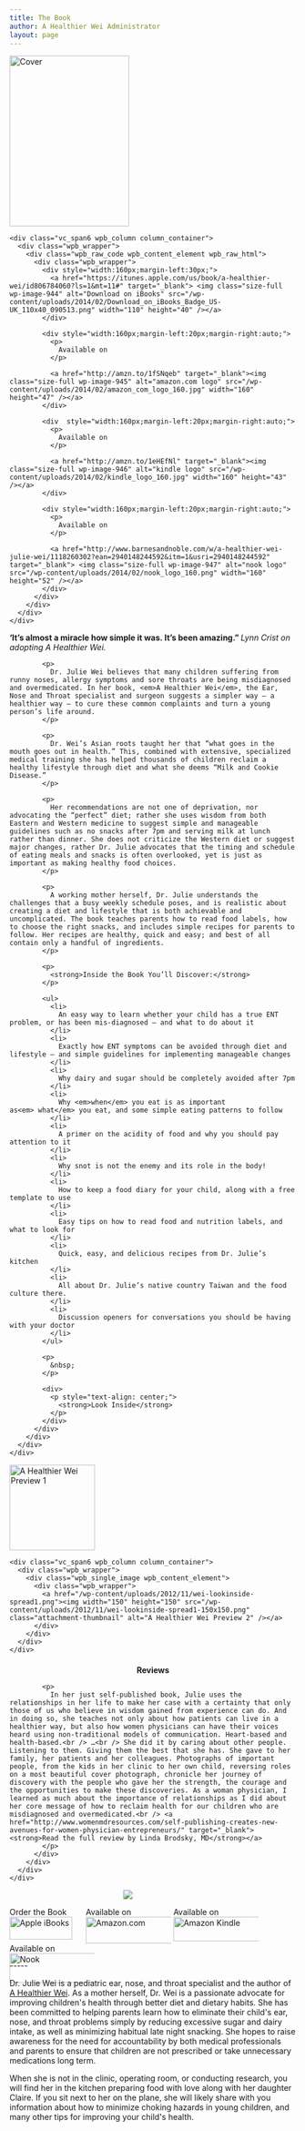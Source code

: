 ```yaml
---
title: The Book
author: A Healthier Wei Administrator
layout: page
---
```

<div class="wpb_row vc_row-fluid outer_wrap" style="">
  <div class="inner_wrap clearfix">
    <div class="vc_span6 wpb_column column_container">
      <div class="wpb_wrapper">
        <div class="wpb_single_image wpb_content_element">
          <div class="wpb_wrapper">
            <img width="210" height="300" src="/wp-content/uploads/2012/11/AHealthierWei_cover_lorez-web-210x300.jpg" class="attachment-medium" alt="Cover" />
          </div>
        </div>
      </div>
    </div>
    
    <div class="vc_span6 wpb_column column_container">
      <div class="wpb_wrapper">
        <div class="wpb_raw_code wpb_content_element wpb_raw_html">
          <div class="wpb_wrapper">
            <div style="width:160px;margin-left:30px;">
              <a href="https://itunes.apple.com/us/book/a-healthier-wei/id806784060?ls=1&mt=11#" target="_blank"> <img class="size-full wp-image-944" alt="Download on iBooks" src="/wp-content/uploads/2014/02/Download_on_iBooks_Badge_US-UK_110x40_090513.png" width="110" height="40" /></a>
            </div>
            
            <div style="width:160px;margin-left:20px;margin-right:auto;">
              <p>
                Available on
              </p>
              
              <a href="http://amzn.to/1fSNqeb" target="_blank"><img class="size-full wp-image-945" alt="amazon.com logo" src="/wp-content/uploads/2014/02/amazon_com_logo_160.jpg" width="160" height="47" /></a>
            </div>
            
            <div  style="width:160px;margin-left:20px;margin-right:auto;">
              <p>
                Available on
              </p>
              
              <a href="http://amzn.to/1eHEfNl" target="_blank"><img class="size-full wp-image-946" alt="kindle logo" src="/wp-content/uploads/2014/02/kindle_logo_160.jpg" width="160" height="43" /></a>
            </div>
            
            <div style="width:160px;margin-left:20px;margin-right:auto;">
              <p>
                Available on
              </p>
              
              <a href="http://www.barnesandnoble.com/w/a-healthier-wei-julie-wei/1118260302?ean=2940148244592&itm=1&usri=2940148244592" target="_blank"> <img class="size-full wp-image-947" alt="nook logo" src="/wp-content/uploads/2014/02/nook_logo_160.png" width="160" height="52" /></a>
            </div>
          </div>
        </div>
      </div>
    </div>
  </div>
</div>

<div class="wpb_row vc_row-fluid outer_wrap" style="">
  <div class="inner_wrap clearfix">
    <div class="vc_span12 wpb_column column_container">
      <div class="wpb_wrapper">
        <div class="wpb_text_column wpb_content_element ">
          <div class="wpb_wrapper">
            <p>
              <strong>‘It’s almost a miracle how simple it was. It’s been amazing.” </strong><em>Lynn Crist on adopting A Healthier Wei.</em>
            </p>
            
            <p>
              Dr. Julie Wei believes that many children suffering from runny noses, allergy symptoms and sore throats are being misdiagnosed and overmedicated. In her book, <em>A Healthier Wei</em>, the Ear, Nose and Throat specialist and surgeon suggests a simpler way – a healthier way – to cure these common complaints and turn a young person’s life around.
            </p>
            
            <p>
              Dr. Wei’s Asian roots taught her that “what goes in the mouth goes out in health.” This, combined with extensive, specialized medical training she has helped thousands of children reclaim a healthy lifestyle through diet and what she deems “Milk and Cookie Disease.”
            </p>
            
            <p>
              Her recommendations are not one of deprivation, nor advocating the “perfect” diet; rather she uses wisdom from both Eastern and Western medicine to suggest simple and manageable guidelines such as no snacks after 7pm and serving milk at lunch rather than dinner. She does not criticize the Western diet or suggest major changes, rather Dr. Julie advocates that the timing and schedule of eating meals and snacks is often overlooked, yet is just as important as making healthy food choices.
            </p>
            
            <p>
              A working mother herself, Dr. Julie understands the challenges that a busy weekly schedule poses, and is realistic about creating a diet and lifestyle that is both achievable and uncomplicated. The book teaches parents how to read food labels, how to choose the right snacks, and includes simple recipes for parents to follow. Her recipes are healthy, quick and easy; and best of all contain only a handful of ingredients.
            </p>
            
            <p>
              <strong>Inside the Book You’ll Discover:</strong>
            </p>
            
            <ul>
              <li>
                An easy way to learn whether your child has a true ENT problem, or has been mis-diagnosed – and what to do about it
              </li>
              <li>
                Exactly how ENT symptoms can be avoided through diet and lifestyle – and simple guidelines for implementing manageable changes
              </li>
              <li>
                Why dairy and sugar should be completely avoided after 7pm
              </li>
              <li>
                Why <em>when</em> you eat is as important as<em> what</em> you eat, and some simple eating patterns to follow
              </li>
              <li>
                A primer on the acidity of food and why you should pay attention to it
              </li>
              <li>
                Why snot is not the enemy and its role in the body!
              </li>
              <li>
                How to keep a food diary for your child, along with a free template to use
              </li>
              <li>
                Easy tips on how to read food and nutrition labels, and what to look for
              </li>
              <li>
                Quick, easy, and delicious recipes from Dr. Julie’s kitchen
              </li>
              <li>
                All about Dr. Julie’s native country Taiwan and the food culture there.
              </li>
              <li>
                Discussion openers for conversations you should be having with your doctor
              </li>
            </ul>
            
            <p>
              &nbsp;
            </p>
            
            <div>
              <p style="text-align: center;">
                <strong>Look Inside</strong>
              </p>
            </div>
          </div>
        </div>
      </div>
    </div>
  </div>
</div>

<div class="wpb_row vc_row-fluid outer_wrap" style="margin-bottom:20px; ">
  <div class="inner_wrap clearfix">
    <div class="vc_span6 wpb_column column_container">
      <div class="wpb_wrapper">
        <div class="wpb_single_image wpb_content_element">
          <div class="wpb_wrapper">
            <a href="/wp-content/uploads/2012/11/wei-lookinside-spread2.png"><img width="150" height="150" src="/wp-content/uploads/2012/11/wei-lookinside-spread2-150x150.png" class="attachment-thumbnail" alt="A Healthier Wei Preview 1" /></a>
          </div>
        </div>
      </div>
    </div>
    
    <div class="vc_span6 wpb_column column_container">
      <div class="wpb_wrapper">
        <div class="wpb_single_image wpb_content_element">
          <div class="wpb_wrapper">
            <a href="/wp-content/uploads/2012/11/wei-lookinside-spread1.png"><img width="150" height="150" src="/wp-content/uploads/2012/11/wei-lookinside-spread1-150x150.png" class="attachment-thumbnail" alt="A Healthier Wei Preview 2" /></a>
          </div>
        </div>
      </div>
    </div>
  </div>
</div>

<div class="wpb_row vc_row-fluid outer_wrap" style="">
  <div class="inner_wrap clearfix">
    <div class="vc_span12 wpb_column column_container">
      <div class="wpb_wrapper">
        <div class="wpb_text_column wpb_content_element ">
          <div class="wpb_wrapper">
            <p style="text-align: center;">
              <strong>Reviews</strong>
            </p>
            
            <p>
              In her just self-published book, Julie uses the relationships in her life to make her case with a certainty that only those of us who believe in wisdom gained from experience can do. And in doing so, she teaches not only about how patients can live in a healthier way, but also how women physicians can have their voices heard using non-traditional models of communication. Heart-based and health-based.<br /> …<br /> She did it by caring about other people. Listening to them. Giving them the best that she has. She gave to her family, her patients and her colleagues. Photographs of important people, from the kids in her clinic to her own child, reversing roles on a most beautiful cover photograph, chronicle her journey of discovery with the people who gave her the strength, the courage and the opportunities to make these discoveries. As a woman physician, I learned as much about the importance of relationships as I did about her core message of how to reclaim health for our children who are misdiagnosed and overmedicated.<br /> <a href="http://www.womenmdresources.com/self-publishing-creates-new-avenues-for-women-physician-entrepreneurs/" target="_blank"><strong>Read the full review by Linda Brodsky, MD</strong></a>
            </p>
          </div>
        </div>
      </div>
    </div>
  </div>
</div>

<span style="width:105px;display:table;margin:0 auto;"><a href="the-book/"><img src="/wp-content/uploads/2014/04/AHealthierWei_cover_150.png" /></a></span>

<p style="height:80px">
  <span style="width:130px;display:inline-block;vertical-align:top;"> Order the Book <a href="https://itunes.apple.com/us/book/a-healthier-wei/id806784060?ls=1&mt=11#" target="_blank" > <img class="size-full wp-image-944" alt="Apple iBooks" title="Apple iBooks" src="/wp-content/uploads/2014/02/Download_on_iBooks_Badge_US-UK_110x40_090513.png" width="110" height="40" /></a> </span> <span style="width:150px;display:inline-block;vertical-align:top;">Available on <a href="http://amzn.to/1fSNqeb" target="_blank" > <img class="size-full wp-image-945" alt="Amazon.com" title="Amazon.com" src="/wp-content/uploads/2014/02/amazon_com_logo_160.jpg" width="160" height="47" /> </a> </span> <span  style="width:150px;display:inline-block;vertical-align:top;">Available on <a href="http://amzn.to/1eHEfNl" target="_blank" > <img class="size-full wp-image-946" alt="Amazon Kindle" title="Amazon Kindle" src="/wp-content/uploads/2014/02/kindle_logo_160.jpg" width="160" height="43" /> </a> </span> <span style="width:150px;display:inline-block;vertical-align:top;">Available on <a href="http://www.barnesandnoble.com/w/a-healthier-wei-julie-wei/1118260302?ean=2940148244592&itm=1&usri=2940148244592" target="_blank" > <img class="size-full wp-image-947" alt="Nook" title="Nook" src="/wp-content/uploads/2014/02/nook_logo_160.png" width="160" height="52" /></a> </span>
</p>

\-----

Dr. Julie Wei is a pediatric ear, nose, and throat specialist and the author of [A Healthier Wei][1]. As a mother herself, Dr. Wei is a passionate advocate for improving children's health through better diet and dietary habits. She has been committed to helping parents learn how to eliminate their child's ear, nose, and throat problems simply by reducing excessive sugar and dairy intake, as well as minimizing habitual late night snacking. She hopes to raise awareness for the need for accountability by both medical professionals and parents to ensure that children are not prescribed or take unnecessary medications long term. 

When she is not in the clinic, operating room, or conducting research, you will find her in the kitchen preparing food with love along with her daughter Claire. If you sit next to her on the plane, she will likely share with you information about how to minimize choking hazards in young children, and many other tips for improving your child's health.

 [1]: the-book